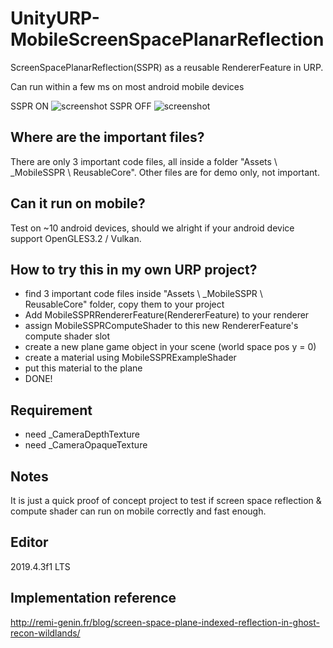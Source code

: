 # UnityURP-MobileScreenSpacePlanarReflection
 ScreenSpacePlanarReflection(SSPR) as a reusable RendererFeature in URP.

 Can run within a few ms on most android mobile devices
 
 SSPR ON
 ![screenshot](https://i.imgur.com/cNaVHLK.png)
 SSPR OFF
 ![screenshot](https://i.imgur.com/0WCIcTM.png)

 Where are the important files?
-------------------
 There are only 3 important code files, all inside a folder "Assets \ _MobileSSPR \ ReusableCore".
 Other files are for demo only, not important.
 
 Can it run on mobile?
-------------------
 Test on ~10 android devices, should we alright if your android device support OpenGLES3.2 / Vulkan.
 
 How to try this in my own URP project?
 -------------------
 - find 3 important code files inside "Assets \ _MobileSSPR \ ReusableCore" folder, copy them to your project
 - Add MobileSSPRRendererFeature(RendererFeature) to your renderer
 - assign MobileSSPRComputeShader to this new RendererFeature's compute shader slot
 - create a new plane game object in your scene (world space pos y = 0)
 - create a material using MobileSSPRExampleShader
 - put this material to the plane
 - DONE!
 
 Requirement
 -------------------
 - need _CameraDepthTexture
 - need _CameraOpaqueTexture
 
 Notes
 -------------------
 It is just a quick proof of concept project to test if screen space reflection & compute shader can run on mobile correctly and fast enough.
 
 Editor
 -------------------
2019.4.3f1 LTS

Implementation reference
-------------------
http://remi-genin.fr/blog/screen-space-plane-indexed-reflection-in-ghost-recon-wildlands/
 
 
